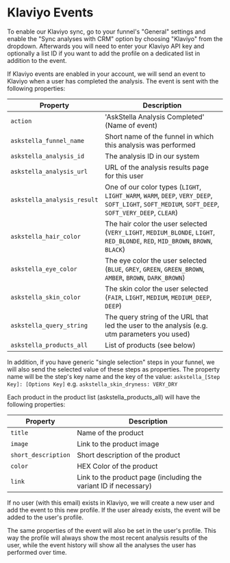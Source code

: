 # Klaviyo Events

To enable our Klaviyo sync, go to your funnel's "General" settings and enable the "Sync analyses with CRM" option by choosing "Klaviyo" from the dropdown. Afterwards you will need to enter your Klaviyo API key and optionally a list ID if you want to add the profile on a dedicated list in addition to the event.

If Klaviyo events are enabled in your account, we will send an event to Klaviyo when a user has completed the analysis. The event is sent with the following properties:

| Property                    | Description                                                                                                                                      |
| --------------------------- | ------------------------------------------------------------------------------------------------------------------------------------------------ |
| `action`                    | 'AskStella Analysis Completed' (Name of event)                                                                                                   |
| `askstella_funnel_name`     | Short name of the funnel in which this analysis was performed                                                                                    |
| `askstella_analysis_id`     | The analysis ID in our system                                                                                                                    |
| `askstella_analysis_url`    | URL of the analysis results page for this user                                                                                                   |
| `askstella_analysis_result` | One of our color types (`LIGHT`, `LIGHT_WARM`, `WARM`, `DEEP`, `VERY_DEEP`, `SOFT_LIGHT`, `SOFT_MEDIUM`, `SOFT_DEEP`, `SOFT_VERY_DEEP`, `CLEAR`) |
| `askstella_hair_color`      | The hair color the user selected (`VERY_LIGHT`, `MEDIUM_BLONDE`, `LIGHT`, `RED_BLONDE`, `RED`, `MID_BROWN`, `BROWN`, `BLACK`)                    |
| `askstella_eye_color`       | The eye color the user selected (`BLUE`, `GREY`, `GREEN`, `GREEN_BROWN`, `AMBER`, `BROWN`, `DARK_BROWN`)                                         |
| `askstella_skin_color`      | The skin color the user selected (`FAIR`, `LIGHT`, `MEDIUM`, `MEDIUM_DEEP`, `DEEP`)                                                              |
| `askstella_query_string`    | The query string of the URL that led the user to the analysis (e.g. utm parameters you used)                                                     |
| `askstella_products_all`    | List of products (see below)                                                                                                                     |

In addition, if you have generic "single selection" steps in your funnel, we will also send the selected value of these steps as properties. The property name will be the step's key name and the key of the value:
`askstella_[Step Key]: [Options Key]`
e.g. `askstella_skin_dryness: VERY_DRY`

Each product in the product list (askstella_products_all) will have the following properties:

| Property            | Description                                                      |
| ------------------- | ---------------------------------------------------------------- |
| `title`             | Name of the product                                              |
| `image`             | Link to the product image                                        |
| `short_description` | Short description of the product                                 |
| `color`             | HEX Color of the product                                         |
| `link`              | Link to the product page (including the variant ID if necessary) |

If no user (with this email) exists in Klaviyo, we will create a new user and add the event to this new profile. If the user already exists, the event will be added to the user's profile.

The same properties of the event will also be set in the user's profile. This way the profile will always show the most recent analysis results of the user, while the event history will show all the analyses the user has performed over time.
